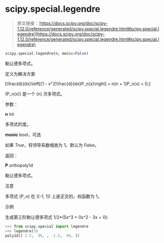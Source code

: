 # scipy.special.legendre

> 原文链接：[https://docs.scipy.org/doc/scipy-1.12.0/reference/generated/scipy.special.legendre.html#scipy.special.legendre](https://docs.scipy.org/doc/scipy-1.12.0/reference/generated/scipy.special.legendre.html#scipy.special.legendre)

```py
scipy.special.legendre(n, monic=False)
```

勒让德多项式。

定义为解决方案

\[\frac{d}{dx}\left[(1 - x^2)\frac{d}{dx}P_n(x)\right] + n(n + 1)P_n(x) = 0;\]

\(P_n(x)\) 是一个 \(n\) 次多项式。

参数：

**n** int

多项式的度。

**monic** bool，可选

如果 *True*，将领导系数缩放为 1。默认为 *False*。

返回：

**P** orthopoly1d

勒让德多项式。

注意

多项式 \(P_n\) 在 \([-1, 1]\) 上是正交的，权函数为 1。

示例

生成第三阶勒让德多项式 1/2*(5x^3 + 0x^2 - 3x + 0):

```py
>>> from scipy.special import legendre
>>> legendre(3)
poly1d([ 2.5,  0\. , -1.5,  0\. ]) 
```

